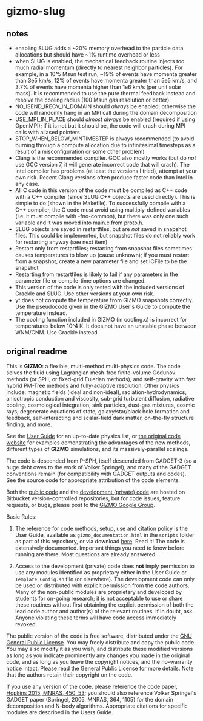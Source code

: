 # gizmo-slug

## notes
* enabling SLUG adds a ~20% memory overhead to the particle data allocations but should have ~1% runtime overhead or less
* when SLUG is enabled, the mechanical feedback routine injects too much radial momentum (directly to nearest neighbor particles). For example, in a 10^5 Msun test run, ~19% of events have momenta greater than 3e5 km/s, 12% of events have momenta greater than 5e5 km/s, and 3.7% of events have momenta higher than 1e6 km/s (per unit solar mass). It is recommended to use the pure thermal feedback instead and resolve the cooling radius (100 Msun gas resolution or better).
* NO_ISEND_IRECV_IN_DOMAIN should *always* be enabled; otherwise the code will randomly hang in an MPI call during the domain decomposition
* USE_MPI_IN_PLACE should *almost always* be enabled (required if using OpenMPI); if it is not but it should be, the code will crash during MPI calls with aliased pointers
* STOP_WHEN_BELOW_MINTIMESTEP is always recommended (to avoid burning through a compute allocation due to infinitesimal timesteps as a result of a misconfiguration or some other problem)
* Clang is the recommended compiler. GCC also mostly works (but do *not* use GCC version 7, it will generate incorrect code that will crash). The Intel compiler has problems (at least the versions I tried), attempt at your own risk. Recent Clang versions often produce faster code than Intel in any case.
* All C code in this version of the code must be compiled as C++ code with a C++ compiler (since SLUG C++ objects are used directly). This is simple to do (shown in the Makefile). To successfully compile with a C++ compiler, the C code must avoid using multiply-defined variables (i.e. it must compile with -fno-common), but there was only one such variable and it was moved into main.c from proto.h.
* SLUG objects are saved in restartfiles, but are *not* saved in snapshot files. This could be implemented, but snapshot files do not reliably work for restarting anyway (see next item)
* Restart only from restartfiles; restarting from snapshot files sometimes causes temperatures to blow up (cause unknown); if you must restart from a snapshot, create a new parameter file and set ICFile to be the snapshot
* Restarting from restartfiles is likely to fail if any parameters in the parameter file or compile-time options are changed.
* This version of the code is only tested with the included versions of Grackle and SLUG. Use other versions at your own risk.
* yt does not compute the temperature from GIZMO snapshots correctly. Use the pseudocode given in the GIZMO User's Guide to compute the temperature instead.
* The cooling function included in GIZMO (in cooling.c) is incorrect for temperatures below 10^4 K. It does not have an unstable phase between WNM/CNM. Use Grackle instead.

## original readme
This is **GIZMO**: a flexible, multi-method multi-physics code. The code solves the fluid using Lagrangian mesh-free finite-volume Godunov methods (or SPH, or fixed-grid Eulerian methods), and self-gravity with fast hybrid PM-Tree methods and fully-adaptive resolution. Other physics include: magnetic fields (ideal and non-ideal), radiation-hydrodynamics, anisotropic conduction and viscosity, sub-grid turbulent diffusion, radiative cooling, cosmological integration, sink particles, dust-gas mixtures, cosmic rays, degenerate equations of state, galaxy/star/black hole formation and feedback, self-interacting and scalar-field dark matter, on-the-fly structure finding, and more. 

See the [User Guide](http://www.tapir.caltech.edu/~phopkins/Site/GIZMO_files/gizmo_documentation.html) for an up-to-date physics list, or [the original code website](http://www.tapir.caltech.edu/~phopkins/Site/GIZMO.html) for examples demonstrating the advantages of the new methods, different types of **GIZMO** simulations, and its massively-parallel scalings.

The code is descended from P-SPH, itself descended from GADGET-3 (so a huge debt owes to the work of Volker Springel), and many of the GADGET conventions remain (for compatibility with GADGET outputs and codes). See the source code for appropriate attribution of the code elements. 

Both the [public code](https://bitbucket.org/phopkins/gizmo-public) and the [development (private) code](https://bitbucket.org/phopkins/gizmo) are hosted on Bitbucket version-controlled repositories, but for code issues, feature requests, or bugs, please post to the [GIZMO Google Group](https://groups.google.com/d/forum/gizmo-code).

Basic Rules: 

1. The reference for code methods, setup, use and citation policy is the User Guide, available as `gizmo_documentation.html` in the `scripts` folder as part of this repository, or via download [here](http://www.tapir.caltech.edu/~phopkins/Site/GIZMO_files/gizmo_documentation.html). Read it! The code is extensively documented. Important things you need to know before running are there. Most questions are already answered.  

2. Access to the development (private) code does **not** imply permission to use any modules identified as proprietary either in the User Guide or `Template_Config.sh` file (or elsewhere). The development code can only be used or distributed with explicit permission from the code authors. Many of the non-public modules are proprietary and developed by students for on-going research; it is not acceptable to use or share these routines without first obtaining the explicit permission of both the lead code author and author(s) of the relevant routines. If in doubt, ask. Anyone violating these terms will have code access immediately revoked.

The public version of the code is free software, distributed under the [GNU General Public License](http://www.gnu.org/copyleft/gpl.html). You may freely distribute and copy the public code. You may also modify it as you wish, and distribute these modified versions as long as you indicate prominently any changes you made in the original code, and as long as you leave the copyright notices, and the no-warranty notice intact. Please read the General Public License for more details. Note that the authors retain their copyright on the code. 

If you use any version of the code, please reference the code paper, [Hopkins 2015, MNRAS, 450, 53](http://arxiv.org/abs/1409.7395); you should also reference Volker Springel's GADGET paper (Springel, 2005, MNRAS, 364, 1105) for the domain decomposition and N-body algorithms. Appropriate citations for specific modules are described in the Users Guide.
